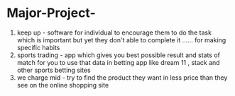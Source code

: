 # Major-Project-
1. keep up - software for individual to encourage them to do the task which is important but yet they don't able to complete it ...... for making specific habits
2. sports trading - app which gives you best possible result and stats of match for you to use that data in betting app like dream 11 , stack and other sports betting sites
3. we charge mid - try to find the product they want in less price than they see on the online shopping site  
